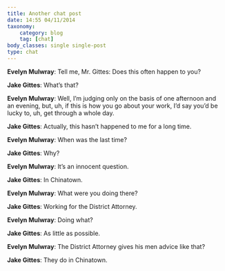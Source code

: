 ```yaml
---
title: Another chat post
date: 14:55 04/11/2014
taxonomy:
    category: blog
    tag: [chat]
body_classes: single single-post
type: chat
---
```


**Evelyn Mulwray**: Tell me, Mr. Gittes: Does this often happen to you?

**Jake Gittes**: What’s that?

**Evelyn Mulwray**: Well, I’m judging only on the basis of one afternoon and an evening, but, uh, if this is how you go about your work, I’d say you’d be lucky to, uh, get through a whole day.

**Jake Gittes**: Actually, this hasn’t happened to me for a long time.

**Evelyn Mulwray**: When was the last time?

**Jake Gittes**: Why?

**Evelyn Mulwray**: It’s an innocent question.

**Jake Gittes**: In Chinatown.

**Evelyn Mulwray**: What were you doing there?

**Jake Gittes**: Working for the District Attorney.

**Evelyn Mulwray**: Doing what?

**Jake Gittes**: As little as possible.

**Evelyn Mulwray**: The District Attorney gives his men advice like that?

**Jake Gittes**: They do in Chinatown.
